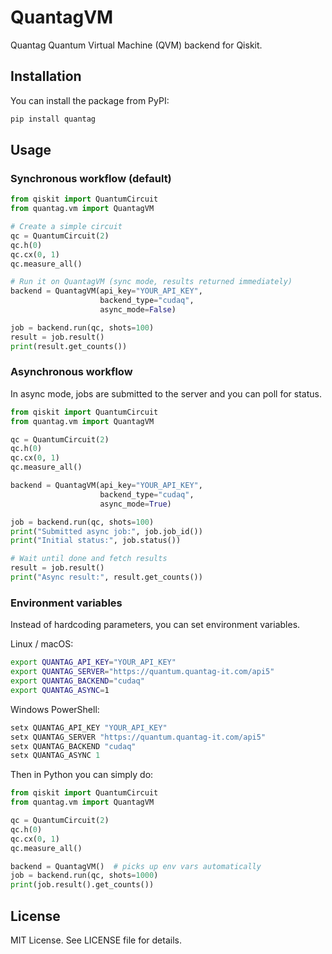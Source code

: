 QuantagVM
=========

Quantag Quantum Virtual Machine (QVM) backend for Qiskit.

Installation
------------

You can install the package from PyPI:

```bash
pip install quantag
```

Usage
-----

### Synchronous workflow (default)

```python
from qiskit import QuantumCircuit
from quantag.vm import QuantagVM

# Create a simple circuit
qc = QuantumCircuit(2)
qc.h(0)
qc.cx(0, 1)
qc.measure_all()

# Run it on QuantagVM (sync mode, results returned immediately)
backend = QuantagVM(api_key="YOUR_API_KEY",
                    backend_type="cudaq",
                    async_mode=False)

job = backend.run(qc, shots=100)
result = job.result()
print(result.get_counts())
```

### Asynchronous workflow

In async mode, jobs are submitted to the server and you can poll for status.

```python
from qiskit import QuantumCircuit
from quantag.vm import QuantagVM

qc = QuantumCircuit(2)
qc.h(0)
qc.cx(0, 1)
qc.measure_all()

backend = QuantagVM(api_key="YOUR_API_KEY",
                    backend_type="cudaq",
                    async_mode=True)

job = backend.run(qc, shots=100)
print("Submitted async job:", job.job_id())
print("Initial status:", job.status())

# Wait until done and fetch results
result = job.result()
print("Async result:", result.get_counts())
```

### Environment variables

Instead of hardcoding parameters, you can set environment variables.

Linux / macOS:

```bash
export QUANTAG_API_KEY="YOUR_API_KEY"
export QUANTAG_SERVER="https://quantum.quantag-it.com/api5"
export QUANTAG_BACKEND="cudaq"
export QUANTAG_ASYNC=1
```

Windows PowerShell:

```powershell
setx QUANTAG_API_KEY "YOUR_API_KEY"
setx QUANTAG_SERVER "https://quantum.quantag-it.com/api5"
setx QUANTAG_BACKEND "cudaq"
setx QUANTAG_ASYNC 1
```

Then in Python you can simply do:

```python
from qiskit import QuantumCircuit
from quantag.vm import QuantagVM

qc = QuantumCircuit(2)
qc.h(0)
qc.cx(0, 1)
qc.measure_all()

backend = QuantagVM()  # picks up env vars automatically
job = backend.run(qc, shots=1000)
print(job.result().get_counts())
```

License
-------

MIT License. See LICENSE file for details.
